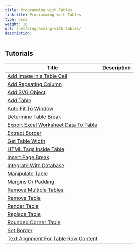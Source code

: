 ```yaml
---
title: Programming with Tables
linktitle: Programming with Tables
type: docs
weight: 10
url: /net/programming-with-tables/
description: 
---
```


## Tutorials
| Title | Description |
| --- | --- | 
| [Add Image in a Table Cell](./add-image-in-a-table-cell/) |  |  
| [Add Repeating Column](./add-repeating-column/) |  |  
| [Add SVG Object](./add-svg-object/) |  |  
| [Add Table](./add-table/) |  |  
| [Auto Fit To Window](./auto-fit-to-window/) |  |  
| [Determine Table Break](./determine-table-break/) |  |  
| [Export Excel Worksheet Data To Table](./export-excel-worksheet-data-to-table/) |  |  
| [Extract Border](./extract-border/) |  |  
| [Get Table Width](./get-table-width/) |  |  
| [HTML Tags Inside Table](./html-tags-inside-table/) |  |  
| [Insert Page Break](./insert-page-break/) |  |  
| [Integrate With Database](./integrate-with-database/) |  |  
| [Manipulate Table](./manipulate-table/) |  |  
| [Margins Or Padding](./margins-or-padding/) |  |  
| [Remove Multiple Tables](./remove-multiple-tables/) |  |  
| [Remove Table](./remove-table/) |  |  
| [Render Table](./render-table/) |  |  
| [Replace Table](./replace-table/) |  |  
| [Rounded Corner Table](./rounded-corner-table/) |  |  
| [Set Border](./set-border/) |  |  
| [Text Alignment For Table Row Content](./text-alignment-for-table-row-content/) |  |  
